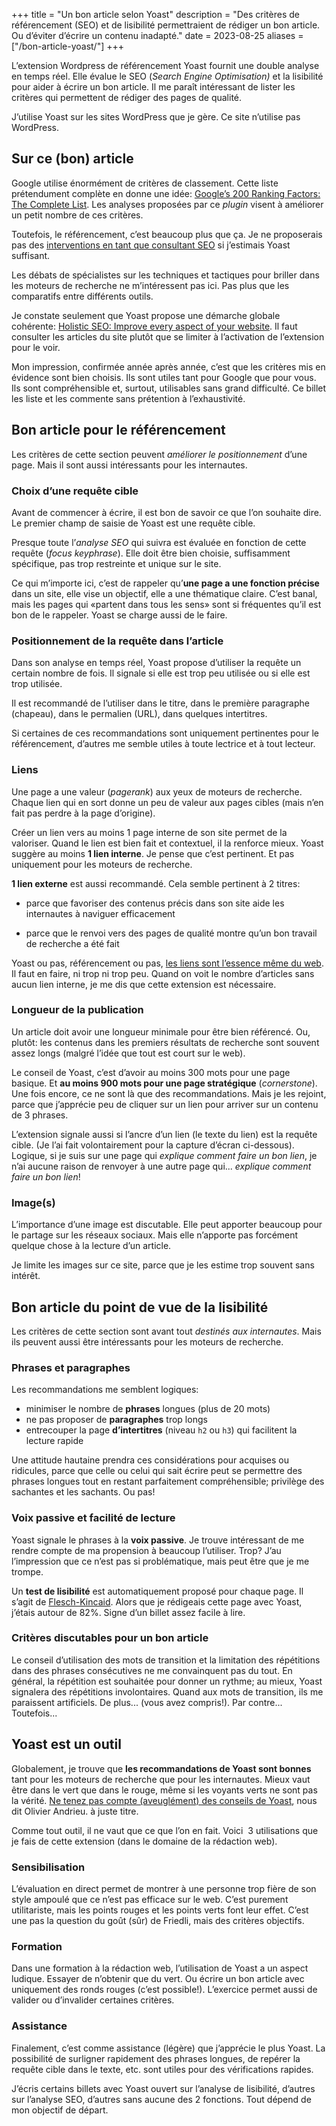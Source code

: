 +++
title = "Un bon article selon Yoast"
description = "Des critères de référencement (SEO) et de lisibilité permettraient de rédiger un bon article. Ou d’éviter d’écrire un contenu inadapté."
date = 2023-08-25
aliases = ["/bon-article-yoast/"]
+++

L’extension Wordpress de référencement Yoast fournit une double analyse en temps réel. Elle évalue le SEO (*Search Engine Optimisation)* et la lisibilité pour aider à écrire un bon article. Il me paraît intéressant de lister les critères qui permettent de rédiger des pages de qualité.

J’utilise Yoast sur les sites WordPress que je gère. Ce site n’utilise pas WordPress.

## Sur ce (bon) article

Google utilise énormément de critères de classement. Cette liste prétendument complète en donne une idée: [Google’s 200 Ranking Factors: The Complete List](https://backlinko.com/google-ranking-factors). Les analyses proposées par ce *plugin* visent à améliorer un petit nombre de ces critères.

Toutefois, le référencement, c’est beaucoup plus que ça. Je ne proposerais pas des [interventions en tant que consultant SEO](/seo/consultant-neuchatel/) si j’estimais Yoast suffisant.

Les débats de spécialistes sur les techniques et tactiques pour briller dans les moteurs de recherche ne m’intéressent pas ici. Pas plus que les comparatifs entre différents outils.

Je constate seulement que Yoast propose une démarche globale cohérente: [Holistic SEO: Improve every aspect of your website](https://yoast.com/holistic-seo/). Il faut consulter les articles du site plutôt que se limiter à l’activation de l’extension pour le voir.

Mon impression, confirmée année après année, c’est que les critères mis en évidence sont bien choisis. Ils sont utiles tant pour Google que pour vous. Ils sont compréhensible et, surtout, utilisables sans grand difficulté. Ce billet les liste et les commente sans prétention à l’exhaustivité.

## Bon article pour le référencement

Les critères de cette section peuvent *améliorer le positionnement* d’une page. Mais il sont aussi intéressants pour les internautes.

### Choix d’une requête cible

Avant de commencer à écrire, il est bon de savoir ce que l’on souhaite dire. Le premier champ de saisie de Yoast est une requête cible.

Presque toute l’*analyse SEO* qui suivra est évaluée en fonction de cette requête (*focus keyphrase*). Elle doit être bien choisie, suffisamment spécifique, pas trop restreinte et unique sur le site.

Ce qui m’importe ici, c’est de rappeler qu’**une page a une fonction précise** dans un site, elle vise un objectif, elle a une thématique claire. C’est banal, mais les pages qui «partent dans tous les sens» sont si fréquentes qu’il est bon de le rappeler. Yoast se charge aussi de le faire.

### Positionnement de la requête dans l’article

Dans son analyse en temps réel, Yoast propose d’utiliser la requête un certain nombre de fois. Il signale si elle est trop peu utilisée ou si elle est trop utilisée.

Il est recommandé de l’utiliser dans le titre, dans le première paragraphe (chapeau), dans le permalien (URL), dans quelques intertitres.

Si certaines de ces recommandations sont uniquement pertinentes pour le référencement, d’autres me semble utiles à toute lectrice et à tout lecteur.

### Liens

Une page a une valeur (*pagerank*) aux yeux de moteurs de recherche. Chaque lien qui en sort donne un peu de valeur aux pages cibles (mais n’en fait pas perdre à la page d’origine).

Créer un lien vers au moins 1 page interne de son site permet de la valoriser. Quand le lien est bien fait et contextuel, il la renforce mieux. Yoast suggère au moins **1 lien interne**. Je pense que c’est pertinent. Et pas uniquement pour les moteurs de recherche.

**1 lien externe** est aussi recommandé. Cela semble pertinent à 2 titres:

- parce que favoriser des contenus précis dans son site aide les internautes à naviguer efficacement

- parce que le renvoi vers des pages de qualité montre qu’un bon travail de recherche a été fait

Yoast ou pas, référencement ou pas, [les liens sont l’essence même du web](/seo/bons-liens/). Il faut en faire, ni trop ni trop peu. Quand on voit le nombre d’articles sans aucun lien interne, je me dis que cette extension est nécessaire.

### Longueur de la publication

Un article doit avoir une longueur minimale pour être bien référencé. Ou, plutôt: les contenus dans les premiers résultats de recherche sont souvent assez longs (malgré l’idée que tout est court sur le web).

Le conseil de Yoast, c’est d’avoir au moins 300 mots pour une page basique. Et **au moins 900 mots pour une page stratégique** (*cornerstone*). Une fois encore, ce ne sont là que des recommandations. Mais je les rejoint, parce que j’apprécie peu de cliquer sur un lien pour arriver sur un contenu de 3 phrases.

L’extension signale aussi si l’ancre d’un lien (le texte du lien) est la requête cible. (Je l’ai fait volontairement pour la capture d’écran ci-dessous). Logique, si je suis sur une page qui *explique comment faire un bon lien*, je n’ai aucune raison de renvoyer à une autre page qui... *explique comment faire un bon lien*!

### Image(s)

L’importance d’une image est discutable. Elle peut apporter beaucoup pour le partage sur les réseaux sociaux. Mais elle n’apporte pas forcément quelque chose à la lecture d’un article.

Je limite les images sur ce site, parce que je les estime trop souvent sans intérêt.

## Bon article du point de vue de la lisibilité

Les critères de cette section sont avant tout *destinés aux internautes*. Mais ils peuvent aussi être intéressants pour les moteurs de recherche.

### Phrases et paragraphes

Les recommandations me semblent logiques:

- minimiser le nombre de **phrases** longues (plus de 20 mots)
- ne pas proposer de **paragraphes** trop longs
- entrecouper la page **d’intertitres** (niveau `h2` ou `h3`) qui facilitent la lecture rapide

Une attitude hautaine prendra ces considérations pour acquises ou ridicules, parce que celle ou celui qui sait écrire peut se permettre des phrases longues tout en restant parfaitement compréhensible; privilège des sachantes et les sachants. Ou pas!

### Voix passive et facilité de lecture

Yoast signale le phrases à la **voix passive**. Je trouve intéressant de me rendre compte de ma propension à beaucoup l’utiliser. Trop? J’au l’impression que ce n’est pas si problématique, mais peut être que je me trompe.

Un **test de lisibilité** est automatiquement proposé pour chaque page. Il s’agit de [Flesch-Kincaid](https://fr.wikipedia.org/wiki/Tests_de_lisibilit%C3%A9_Flesch-Kincaid). Alors que je rédigeais cette page avec Yoast, j’étais autour de 82%. Signe d’un billet assez facile à lire.

### Critères discutables pour un bon article

Le conseil d’utilisation des mots de transition et la limitation des répétitions dans des phrases consécutives ne me convainquent pas du tout. En général, la répétition est souhaitée pour donner un rythme; au mieux, Yoast signalera des répétitions involontaires. Quand aux mots de transition, ils me paraissent artificiels. De plus... (vous avez compris!). Par contre... Toutefois...

## Yoast est un outil

Globalement, je trouve que **les recommandations de Yoast sont bonnes** tant pour les moteurs de recherche que pour les internautes. Mieux vaut être dans le vert que dans le rouge, même si les voyants verts ne sont pas la vérité. [Ne tenez pas compte (aveuglément) des conseils de Yoast](https://www.abondance.com/20210601-45605-ne-tenez-pas-compte-aveuglement-des-conseils-de-yoast-video-seo-abondance-n195.html), nous dit Olivier Andrieu. à juste titre.

Comme tout outil, il ne vaut que ce que l’on en fait. Voici  3 utilisations que je fais de cette extension (dans le domaine de la rédaction web).

### Sensibilisation

L’évaluation en direct permet de montrer à une personne trop fière de son style ampoulé que ce n’est pas efficace sur le web. C’est purement utilitariste, mais les points rouges et les points verts font leur effet. C’est une pas la question du goût (sûr) de Friedli, mais des critères objectifs.

### Formation

Dans une formation à la rédaction web, l’utilisation de Yoast a un aspect ludique. Essayer de n’obtenir que du vert. Ou écrire un bon article avec uniquement des ronds rouges (c’est possible!). L’exercice permet aussi de valider ou d’invalider certaines critères.

### Assistance

Finalement, c’est comme assistance (légère) que j’apprécie le plus Yoast. La possibilité de surligner rapidement des phrases longues, de repérer la requête cible dans le texte, etc. sont utiles pour des vérifications rapides.

J’écris certains billets avec Yoast ouvert sur l’analyse de lisibilité, d’autres sur l’analyse SEO, d’autres sans aucune des 2 fonctions. Tout dépend de mon objectif de départ.
